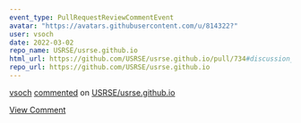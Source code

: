 ```yaml
---
event_type: PullRequestReviewCommentEvent
avatar: "https://avatars.githubusercontent.com/u/814322?"
user: vsoch
date: 2022-03-02
repo_name: USRSE/usrse.github.io
html_url: https://github.com/USRSE/usrse.github.io/pull/734#discussion_r818189372
repo_url: https://github.com/USRSE/usrse.github.io
---
```


<a href='https://github.com/vsoch' target='_blank'>vsoch</a> <a href='https://github.com/USRSE/usrse.github.io/pull/734#discussion_r818189372' target='_blank'>commented</a> on <a href='https://github.com/USRSE/usrse.github.io' target='_blank'>USRSE/usrse.github.io</a>

<a href='https://github.com/USRSE/usrse.github.io/pull/734#discussion_r818189372' target='_blank'>View Comment</a>